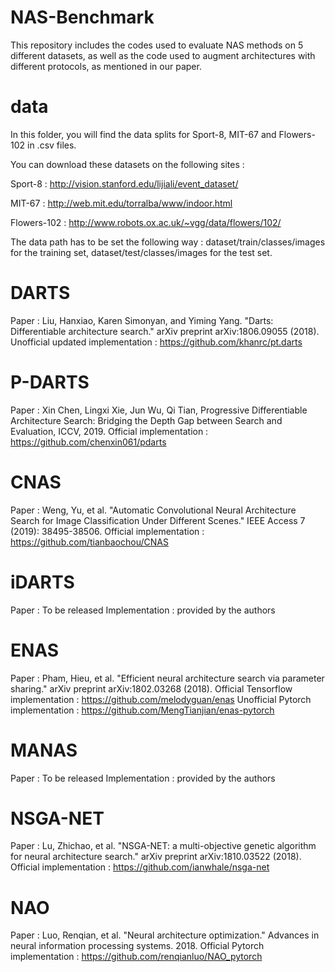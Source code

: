 # NAS-Benchmark

This repository includes the codes used to evaluate NAS methods on 5 different datasets, as well as the code used to augment architectures with different protocols, as mentioned in our paper.

# data

In this folder, you will find the data splits for Sport-8, MIT-67 and Flowers-102 in .csv files.

You can download these datasets on the following sites :

Sport-8 : http://vision.stanford.edu/lijiali/event_dataset/

MIT-67 : http://web.mit.edu/torralba/www/indoor.html

Flowers-102 : http://www.robots.ox.ac.uk/~vgg/data/flowers/102/

The data path has to be set the following way : dataset/train/classes/images for the training set, dataset/test/classes/images for the test set.

# DARTS
Paper : Liu, Hanxiao, Karen Simonyan, and Yiming Yang. "Darts: Differentiable architecture search." arXiv preprint arXiv:1806.09055 (2018). 
Unofficial updated implementation : https://github.com/khanrc/pt.darts

# P-DARTS
Paper : Xin Chen, Lingxi Xie, Jun Wu, Qi Tian, Progressive Differentiable Architecture Search: Bridging the Depth Gap between Search and Evaluation, ICCV, 2019.
Official implementation : https://github.com/chenxin061/pdarts

# CNAS
Paper : Weng, Yu, et al. "Automatic Convolutional Neural Architecture Search for Image Classification Under Different Scenes." IEEE Access 7 (2019): 38495-38506.
Official implementation : https://github.com/tianbaochou/CNAS

# iDARTS
Paper : To be released
Implementation : provided by the authors

# ENAS
Paper : Pham, Hieu, et al. "Efficient neural architecture search via parameter sharing." arXiv preprint arXiv:1802.03268 (2018).
Official Tensorflow implementation : https://github.com/melodyguan/enas
Unofficial Pytorch implementation : https://github.com/MengTianjian/enas-pytorch

# MANAS 
Paper : To be released
Implementation : provided by the authors

# NSGA-NET
Paper : Lu, Zhichao, et al. "NSGA-NET: a multi-objective genetic algorithm for neural architecture search." arXiv preprint arXiv:1810.03522 (2018).
Official implementation : https://github.com/ianwhale/nsga-net

# NAO 
Paper : Luo, Renqian, et al. "Neural architecture optimization." Advances in neural information processing systems. 2018.
Official Pytorch implementation : https://github.com/renqianluo/NAO_pytorch

